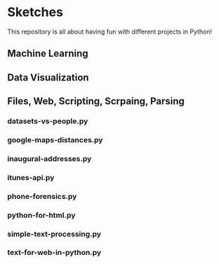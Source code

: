 # Sketches  

This repository is all about having fun with different projects in Python!

## Machine Learning


## Data Visualization


## Files, Web, Scripting, Scrpaing, Parsing
### datasets-vs-people.py
### google-maps-distances.py	
### inaugural-addresses.py	
### itunes-api.py	 
### phone-forensics.py	
### python-for-html.py	
### simple-text-processing.py	
### text-for-web-in-python.py
